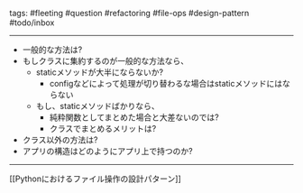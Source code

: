 tags:
	#fleeting
	#question
	#refactoring
	#file-ops
	#design-pattern
	#todo/inbox

---

* 一般的な方法は?
* もしクラスに集約するのが一般的な方法なら、
	* staticメソッドが大半にならないか?
		* configなどによって処理が切り替わるな場合はstaticメソッドにはならない
	* もし、staticメソッドばかりなら、
		* 純粋関数としてまとめた場合と大差ないのでは?
		* クラスでまとめるメリットは?
* クラス以外の方法は?
* アプリの構造はどのようにアプリ上で持つのか?

---
[[Pythonにおけるファイル操作の設計パターン]]